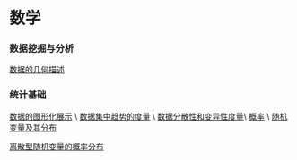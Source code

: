 # 数学

### 数据挖掘与分析
[数据的几何描述](other/数据的几何描述.md)

### 统计基础
[数据的图形化展示](统计/数据的图形化展示.md) \ [数据集中趋势的度量](统计/数据集中趋势的度量.md) \ [数据分散性和变异性度量](统计/数据分散性和变异性度量.md)\ [概率](统计/概率.md) \ [随机变量及其分布](统计/随机变量及其分布.md)

[离散型随机变量的概率分布](统计/离散型随机变量的概率分布.md)

